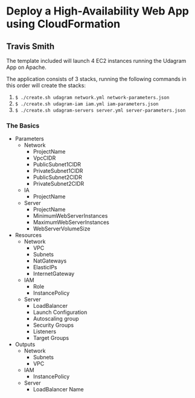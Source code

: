 # Deploy a High-Availability Web App using CloudFormation
## Travis Smith

The template included will launch 4 EC2 instances running the Udagram App on Apache.

The application consists of 3 stacks, running the following commands in this order will create the stacks:

1. `$ ./create.sh udagram network.yml network-parameters.json`
2. `$ ./create.sh udagram-iam iam.yml iam-parameters.json`
3. `$ ./create.sh udagram-servers server.yml server-parameters.json`

### The Basics
- Parameters
    - Network
        - ProjectName
        - VpcCIDR
        - PublicSubnet1CIDR
        - PrivateSubnet1CIDR
        - PublicSubnet2CIDR
        - PrivateSubnet2CIDR
    - IA
        - ProjectName
    - Server
        - ProjectName
        - MinimumWebServerInstances
        - MaximumWebServerInstances
        - WebServerVolumeSize
- Resources
    - Network
        - VPC
        - Subnets
        - NatGateways
        - ElasticIPs
        - InternetGateway
    - IAM
        - Role
        - InstancePolicy
    - Server
        - LoadBalancer
        - Launch Configuration
        - Autoscaling group
        - Security Groups
        - Listeners
        - Target Groups
- Outputs
    - Network
        - Subnets
        - VPC
    - IAM
        - InstancePolicy
    - Server
        - LoadBalancer Name
